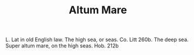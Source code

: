 ---
title: Altum Mare
letter: A
permalink: "/definitions/altum-mare.html"
body: L. Lat in old English law. The high sea, or seas. Co. Litt 260b. The deep sea.
  Super altum mare, on the high seas. Hob. 212b
published_at: '2018-07-07'
layout: post
---